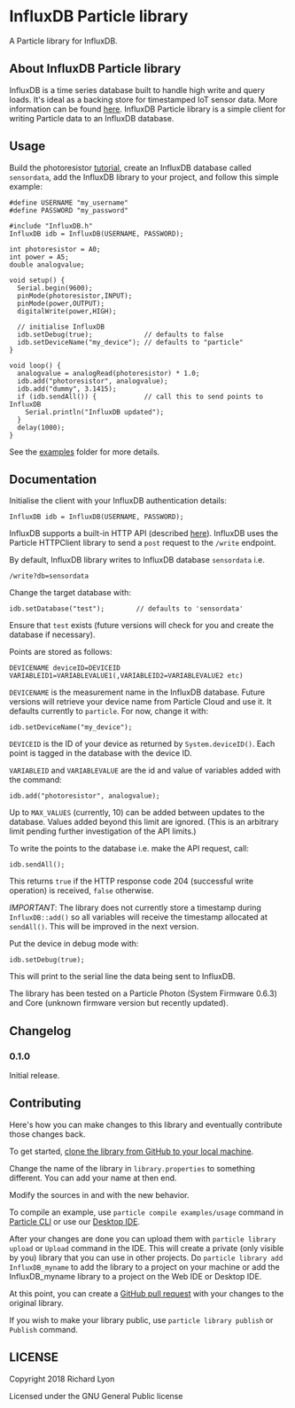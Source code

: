 # InfluxDB Particle library

A Particle library for InfluxDB.

## About InfluxDB Particle library

InfluxDB is a time series database built to handle high write and query loads. It's ideal as
a backing store for timestamped IoT sensor data. More information can be found [here](https://docs.influxdata.com/influxdb/v1.4/).
InfluxDB Particle library is a simple client for writing Particle data to an InfluxDB
database.  

## Usage

Build the photoresistor [tutorial](https://docs.particle.io/guide/getting-started/examples/photon/#read-your-photoresistor-function-and-variable), create an InfluxDB database called `sensordata`, add the InfluxDB library to your project, and follow this simple example:

```
#define USERNAME "my_username"
#define PASSWORD "my_password"

#include "InfluxDB.h"
InfluxDB idb = InfluxDB(USERNAME, PASSWORD);

int photoresistor = A0;
int power = A5;
double analogvalue;

void setup() {
  Serial.begin(9600);
  pinMode(photoresistor,INPUT);
  pinMode(power,OUTPUT);
  digitalWrite(power,HIGH);

  // initialise InfluxDB
  idb.setDebug(true);             // defaults to false
  idb.setDeviceName("my_device"); // defaults to "particle"
}

void loop() {
  analogvalue = analogRead(photoresistor) * 1.0;
  idb.add("photoresistor", analogvalue);
  idb.add("dummy", 3.1415);
  if (idb.sendAll()) {            // call this to send points to InfluxDB
    Serial.println("InfluxDB updated");
  }
  delay(1000);
}
```

See the [examples](examples) folder for more details.

## Documentation

Initialise the client with your InfluxDB authentication details:

    InfluxDB idb = InfluxDB(USERNAME, PASSWORD);


InfluxDB supports a built-in HTTP API (described [here](https://docs.influxdata.com/influxdb/v1.4/guides/writing_data/)). InfluxDB uses the Particle HTTPClient library to send a `post` request to the `/write` endpoint.

By default, InfluxDB library writes to InfluxDB database `sensordata` i.e.

    /write?db=sensordata

Change the target database with:

    idb.setDatabase("test");        // defaults to 'sensordata'

Ensure that `test` exists (future versions will check for you and create the database if necessary).

Points are stored as follows:

    DEVICENAME deviceID=DEVICEID VARIABLEID1=VARIABLEVALUE1(,VARIABLEID2=VARIABLEVALUE2 etc)

`DEVICENAME` is the measurement name in the InfluxDB database. Future versions will retrieve your device name  from Particle Cloud and use it. It defaults currently to `particle`. For now, change it with:

    idb.setDeviceName("my_device");

`DEVICEID` is the ID of your device as returned by `System.deviceID()`. Each point is tagged in the database with the device ID.

`VARIABLEID` and `VARIABLEVALUE` are the id and value of variables added with the command:

    idb.add("photoresistor", analogvalue);

Up to `MAX_VALUES` (currently, 10) can be added between updates to the database. Values added beyond this limit are ignored. (This is an arbitrary limit pending further investigation of the API limits.)

To write the points to the database i.e. make the API request, call:

    idb.sendAll();

This returns `true` if the HTTP response code 204 (successful write operation) is received, `false` otherwise.

*IMPORTANT*: The library does not currently store a timestamp during `InfluxDB::add()` so all variables will receive the timestamp allocated at `sendAll()`. This will be improved in the next version.

Put the device in debug mode with:

    idb.setDebug(true);

This will print to the serial line the data being sent to InfluxDB.

The library has been tested on a Particle Photon (System Firmware 0.6.3) and Core (unknown firmware version but recently updated).

## Changelog

### 0.1.0
Initial release.

## Contributing

Here's how you can make changes to this library and eventually contribute those changes back.

To get started, [clone the library from GitHub to your local machine](https://help.github.com/articles/cloning-a-repository/).

Change the name of the library in `library.properties` to something different. You can add your name at then end.

Modify the sources in <src> and <examples> with the new behavior.

To compile an example, use `particle compile examples/usage` command in [Particle CLI](https://docs.particle.io/guide/tools-and-features/cli#update-your-device-remotely) or use our [Desktop IDE](https://docs.particle.io/guide/tools-and-features/dev/#compiling-code).

After your changes are done you can upload them with `particle library upload` or `Upload` command in the IDE. This will create a private (only visible by you) library that you can use in other projects. Do `particle library add InfluxDB_myname` to add the library to a project on your machine or add the InfluxDB_myname library to a project on the Web IDE or Desktop IDE.

At this point, you can create a [GitHub pull request](https://help.github.com/articles/about-pull-requests/) with your changes to the original library.

If you wish to make your library public, use `particle library publish` or `Publish` command.

## LICENSE
Copyright 2018 Richard Lyon

Licensed under the GNU General Public license
